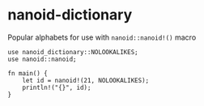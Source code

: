 # nanoid-dictionary

Popular alphabets for use with `nanoid::nanoid!()` macro

```
use nanoid_dictionary::NOLOOKALIKES;
use nanoid::nanoid;

fn main() {
    let id = nanoid!(21, NOLOOKALIKES);
    println!("{}", id);
}
```
